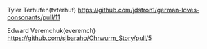 Tyler Terhufen(tvterhuf) https://github.com/jdstron1/german-loves-consonants/pull/11

Edward Veremchuk(everemch) https://github.com/sjbaraho/Ohrwurm_Story/pull/5
